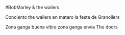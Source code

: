 #BobMarley & the wailers

Conciento the wailers en mataro 
la festa de Granollers 

Zona ganga buena vibra zona ganga envia
The doors 
